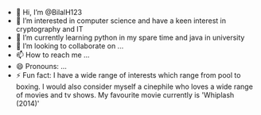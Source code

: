 - 👋 Hi, I’m @BilalH123
- 👀 I’m interested in computer science and have a keen interest in cryptography and IT
- 🌱 I’m currently learning python in my spare time and java in university
- 💞️ I’m looking to collaborate on ...
- 📫 How to reach me ...
- 😄 Pronouns: ...
- ⚡ Fun fact: I have a wide range of interests which range from pool to boxing. I would also consider myself a cinephile who loves a wide range of movies and tv shows. My favourite movie currently is 'Whiplash (2014)'

<!---
BilalH123/BilalH123 is a ✨ special ✨ repository because its `README.md` (this file) appears on your GitHub profile.
You can click the Preview link to take a look at your changes.
--->
